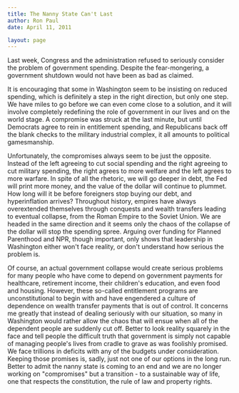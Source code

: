 ```yaml
---
title: The Nanny State Can't Last
author: Ron Paul
date: April 11, 2011

layout: page
---
```


Last week, Congress and the administration refused to seriously
consider the problem of government spending. Despite the
fear-mongering, a government shutdown would not have been as bad as
claimed.

It is encouraging that some in Washington seem to be insisting on
reduced spending, which is definitely a step in the right direction,
but only one step. We have miles to go before we can even come close to
a solution, and it will involve completely redefining the role of
government in our lives and on the world stage. A compromise was struck
at the last minute, but until Democrats agree to rein in entitlement
spending, and Republicans back off the blank checks to the military
industrial complex, it all amounts to political gamesmanship.

Unfortunately, the compromises always seem to be just the opposite.
Instead of the left agreeing to cut social spending and the right
agreeing to cut military spending, the right agrees to more welfare and
the left agrees to more warfare. In spite of all the rhetoric, we will
go deeper in debt, the Fed will print more money, and the value of the
dollar will continue to plummet. How long will it be before foreigners
stop buying our debt, and hyperinflation arrives? Throughout history,
empires have always overextended themselves through conquests and
wealth transfers leading to eventual collapse, from the Roman Empire to
the Soviet Union. We are headed in the same direction and it seems only
the chaos of the collapse of the dollar will stop the spending spree.
Arguing over funding for Planned Parenthood and NPR, though important,
only shows that leadership in Washington either won't face reality, or
don't understand how serious the problem is.

Of course, an actual government collapse would create serious problems
for many people who have come to depend on government payments for
healthcare, retirement income, their children's education, and even
food and housing. However, these so-called entitlement programs are
unconstitutional to begin with and have engendered a culture of
dependence on wealth transfer payments that is out of control. It
concerns me greatly that instead of dealing seriously with our
situation, so many in Washington would rather allow the chaos that will
ensue when all of the dependent people are suddenly cut off. Better to
look reality squarely in the face and tell people the difficult truth
that government is simply not capable of managing people's lives from
cradle to grave as was foolishly promised. We face trillions in
deficits with any of the budgets under consideration. Keeping those
promises is, sadly, just not one of our options in the long run. Better
to admit the nanny state is coming to an end and we are no longer
working on "compromises" but a transition - to a sustainable way of
life, one that respects the constitution, the rule of law and property
rights.
